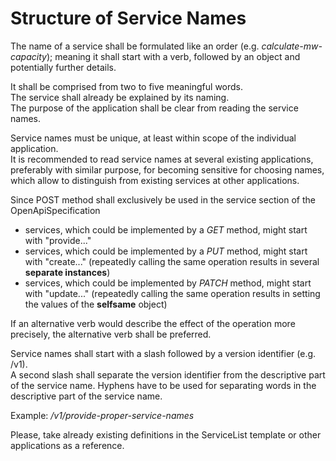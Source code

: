 # Structure of Service Names

The name of a service shall be formulated like an order (e.g. _calculate-mw-capacity_); meaning it shall start with a verb, followed by an object and potentially further details.

It shall be comprised from two to five meaningful words.  
The service shall already be explained by its naming.  
The purpose of the application shall be clear from reading the service names.  

Service names must be unique, at least within scope of the individual application.  
It is recommended to read service names at several existing applications, preferably with similar purpose, for becoming sensitive for choosing names, which allow to distinguish from existing services at other applications.  

Since POST method shall exclusively be used in the service section of the OpenApiSpecification
* services, which could be implemented by a _GET_ method, might start with "provide..."
* services, which could be implemented by a _PUT_ method, might start with "create..." (repeatedly calling the same operation results in several **separate instances**)
* services, which could be implemented by _PATCH_ method, might start with "update..." (repeatedly calling the same operation results in setting the values of the **selfsame** object)  

If an alternative verb would describe the effect of the operation more precisely, the alternative verb shall be preferred.

Service names shall start with a slash followed by a version identifier (e.g. /v1).  
A second slash shall separate the version identifier from the descriptive part of the service name.
Hyphens have to be used for separating words in the descriptive part of the service name.  

Example: _/v1/provide-proper-service-names_

Please, take already existing definitions in the ServiceList template or other applications as a reference.




